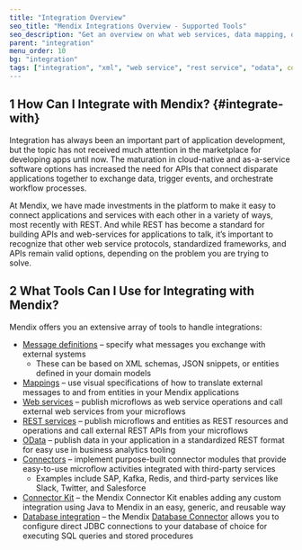 ```yaml
---
title: "Integration Overview"
seo_title: "Mendix Integrations Overview - Supported Tools"
seo_description: "Get an overview on what web services, data mapping, databases & connectors are compatible with Mendix from the official evaluation guide."
parent: "integration"
menu_order: 10
bg: "integration"
tags: ["integration", "xml", "web service", "rest service", "odata", connector"]
---
```


## 1 How Can I Integrate with Mendix? {#integrate-with}

Integration has always been an important part of application development, but the topic has not received much attention in the marketplace for developing apps until now. The maturation in cloud-native and as-a-service software options has increased the need for APIs that connect disparate applications together to exchange data, trigger events, and orchestrate workflow processes.

At Mendix, we have made investments in the platform to make it easy to connect applications and services with each other in a variety of ways, most recently with REST. And while REST has become a standard for building APIs and web-services for applications to talk, it’s important to recognize that other web service protocols, standardized frameworks, and APIs remain valid options, depending on the problem you are trying to solve.

## 2 What Tools Can I Use for Integrating with Mendix?

Mendix offers you an extensive array of tools to handle integrations:

* [Message definitions](data-mappings#message-definition) – specify what messages you exchange with external systems
  * These can be based on XML schemas, JSON snippets, or entities defined in your domain models
* [Mappings](data-mappings) – use visual specifications of how to translate external messages to and from entities in your Mendix applications
* [Web services](service-consumption#consume-rest-api) – publish microflows as web service operations and call external web services from your microflows
* [REST services](service-consumption#consume-rest-api) – publish microflows and entities as REST resources and operations and call external REST APIs from your microflows
* [OData](data-querying#odata) – publish data in your application in a standardized REST format for easy use in business analytics tooling
* [Connectors](../app-lifecycle/app-store#connectors) – implement purpose-built connector modules that provide easy-to-use microflow activities integrated with third-party services
  * Examples include SAP, Kafka, Redis, and third-party services like Slack, Twitter, and Salesforce
* [Connector Kit](../enterprise-capabilities/extensibility#connector-kit) – the Mendix Connector Kit enables adding any custom integration using Java to Mendix in an easy, generic, and reusable way
* [Database integration](external-data#external-sql) – the Mendix [Database Connector](https://appstore.home.mendix.com/link/app/2888/) allows you to configure direct JDBC connections to your database of choice for executing SQL queries and stored procedures
